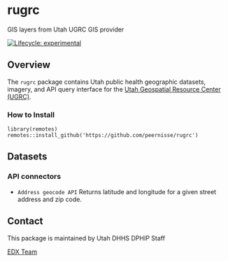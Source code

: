 # rugrc
GIS layers from Utah UGRC GIS provider

<!-- badges: start -->
[![Lifecycle: experimental](https://img.shields.io/badge/lifecycle-experimental-orange.svg)](https://lifecycle.r-lib.org/articles/stages.html#experimental)
<!-- badges: end -->



## Overview

The `rugrc` package contains Utah public health geographic datasets, imagery, and API 
query interface for the [Utah Geospatial Resource Center (UGRC)](https://gis.utah.gov/products/api/).


### How to Install

```
library(remotes)
remotes::install_github('https://github.com/peernisse/rugrc')

```

## Datasets

### API connectors

* `Address geocode API` Returns latitude and longitude for a given
street address and zip code.

## Contact

This package is maintained by Utah DHHS DPHIP Staff

[EDX Team](mailto:edx@utah.gov)
